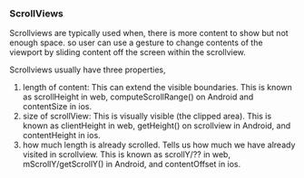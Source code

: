 
### ScrollViews

Scrollviews are typically used when, there is more content to show but not enough space. so user can use a gesture to change contents of the viewport by sliding content off the screen within the scrollview.

Scrollviews usually have three properties,
1. length of content: This can extend the visible boundaries.
This is known as scrollHeight in web, computeScrollRange() on Android
and contentSize in ios.
2. size of scrollView: This is visually visible (the clipped area).
This is known as clientHeight in web, getHeight() on scrollview in Android,
and contentHeight in ios.
3. how much length is already scrolled. Tells us how much we have already visited in scrollview.
This is known as scrollY/?? in web, mScrollY/getScrollY() in Android,
and contentOffset in ios.

